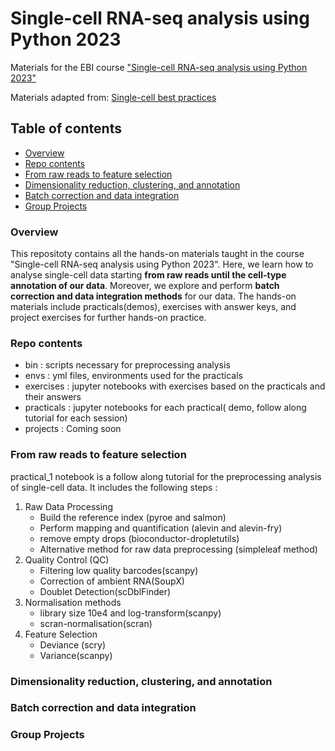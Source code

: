 # Single-cell RNA-seq analysis using Python 2023 
Materials for the EBI course ["Single-cell RNA-seq analysis using Python 2023"](https://www.ebi.ac.uk/training/events/single-cell-rna-seq-analysis-2023/)

Materials adapted from: [Single-cell best practices](www.sc-best-practices.org)

## Table of contents
 * [Overview](#overview)
 * [Repo contents](#repocontents)
 * [From raw reads to feature selection](#Fromrawreadstofeatureselection)
 * [Dimensionality reduction, clustering, and annotation](#Dimensionalityreduction,clustering,andannotation)
 * [Batch correction and data integration](#Batchcorrectionanddataintegration)
 * [Group Projects](#GroupProjects)

### Overview

This repositoty contains all the hands-on materials taught in the course "Single-cell RNA-seq analysis using Python 2023". Here, we learn how to analyse single-cell data starting **from raw reads until the cell-type annotation of our data**. Moreover, we explore and perform **batch correction and data integration methods** for our data. The hands-on materials include practicals(demos), exercises with answer keys, and project exercises for further hands-on practice.

### Repo contents 

- bin  : scripts necessary for preprocessing analysis
- envs : yml files, environments used for the practicals
- exercises : jupyter notebooks with exercises based on the practicals and their answers
- practicals : jupyter notebooks for each practical( demo, follow along tutorial for each session)
- projects : Coming soon

### From raw reads to feature selection

practical_1 notebook is a follow along tutorial for the preprocessing analysis of single-cell data. 
It includes the following steps : 

1. Raw Data Processing 
   * Build the reference index (pyroe and salmon)
   * Perform mapping and quantification (alevin and alevin-fry)
   * remove empty drops (bioconductor-dropletutils) 
   * Alternative method for raw data preprocessing (simpleleaf method)
2. Quality Control (QC)
   * Filtering low quality barcodes(scanpy)
   * Correction of ambient RNA(SoupX)
   * Doublet Detection(scDblFinder)
4. Normalisation methods
   * library size 10e4 and log-transform(scanpy)
   * scran-normalisation(scran)
6. Feature Selection
   * Deviance (scry)
   * Variance(scanpy)

### Dimensionality reduction, clustering, and annotation

### Batch correction and data integration

### Group Projects 














